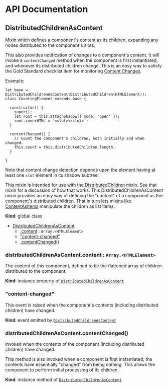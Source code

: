 # API Documentation
<a name="DistributedChildrenAsContent"></a>

## DistributedChildrenAsContent
Mixin which defines a component's content as its children, expanding any
nodes distributed to the component's slots.

This also provides notification of changes to a component's content. It
will invoke a `contentChanged` method when the component is first
instantiated, and whenever its distributed children change. This is an
easy way to satisfy the Gold Standard checklist item for monitoring
[Content Changes](https://github.com/webcomponents/gold-standard/wiki/Content-Changes).

Example:

```
let base = DistributedChildrenAsContent(DistributedChildren(HTMLElement));
class CountingElement extends base {

  constructor() {
    super();
    let root = this.attachShadow({ mode: 'open' });
    root.innerHTML = `<slot></slot>`;
  }

  contentChanged() {
    // Count the component's children, both initially and when changed.
    this.count = this.distributedChildren.length;
  }

}
```

Note that content change detection depends upon the element having at least
one `slot` element in its shadow subtree.

This mixin is intended for use with the
[DistributedChildren](DistributedChildren.md) mixin. See that mixin for a
discussion of how that works. This DistributedChildrenAsContent mixin
provides an easy way of defining the "content" of a component as the
component's distributed children. That in turn lets mixins like
[ContentAsItems](ContentAsItems.md) manipulate the children as list items.

  **Kind**: global class

* [DistributedChildrenAsContent](#DistributedChildrenAsContent)
    * [.content](#DistributedChildrenAsContent+content) : <code>Array.&lt;HTMLElement&gt;</code>
    * ["content-changed"](#DistributedChildrenAsContent.event_content-changed)
    * [.contentChanged()](#DistributedChildrenAsContent+contentChanged)

<a name="DistributedChildrenAsContent+content"></a>

### distributedChildrenAsContent.content : <code>Array.&lt;HTMLElement&gt;</code>
The content of this component, defined to be the flattened array of
children distributed to the component.

  **Kind**: instance property of <code>[DistributedChildrenAsContent](#DistributedChildrenAsContent)</code>
<a name="DistributedChildrenAsContent.event_content-changed"></a>

### "content-changed"
This event is raised when the component's contents (including distributed
children) have changed.

  **Kind**: event emitted by <code>[DistributedChildrenAsContent](#DistributedChildrenAsContent)</code>
<a name="DistributedChildrenAsContent+contentChanged"></a>

### distributedChildrenAsContent.contentChanged()
Invoked when the contents of the component (including distributed
children) have changed.

This method is also invoked when a component is first instantiated; the
contents have essentially "changed" from being nothing. This allows the
component to perform initial processing of its children.

  **Kind**: instance method of <code>[DistributedChildrenAsContent](#DistributedChildrenAsContent)</code>
